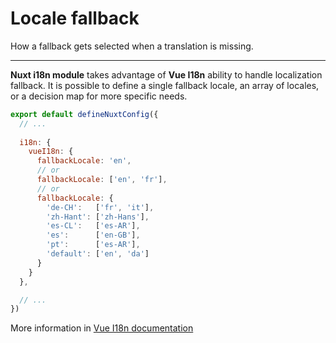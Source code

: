 # Locale fallback

How a fallback gets selected when a translation is missing.

---

**Nuxt i18n module** takes advantage of **Vue I18n** ability to handle localization fallback. It is possible to define a single fallback locale, an array of locales,
or a decision map for more specific needs.

```js [nuxt.config.js]
export default defineNuxtConfig({
  // ...
  
  i18n: {
    vueI18n: {
      fallbackLocale: 'en',
      // or
      fallbackLocale: ['en', 'fr'],
      // or
      fallbackLocale: {
        'de-CH':   ['fr', 'it'],
        'zh-Hant': ['zh-Hans'],
        'es-CL':   ['es-AR'],
        'es':      ['en-GB'],
        'pt':      ['es-AR'],
        'default': ['en', 'da']
      }
    }
  },

  // ...
})
```

More information in [Vue I18n documentation](https://vue-i18n.intlify.dev/guide/essentials/fallback.html)
